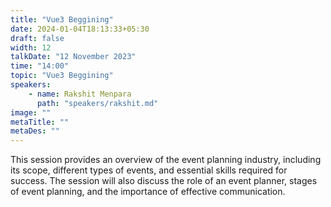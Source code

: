 ```yaml
---
title: "Vue3 Beggining"
date: 2024-01-04T18:13:33+05:30
draft: false
width: 12
talkDate: "12 November 2023"
time: "14:00"
topic: "Vue3 Beggining"
speakers:
    - name: Rakshit Menpara
      path: "speakers/rakshit.md"
image: ""
metaTitle: ""
metaDes: ""
---
```


This session provides an overview of the event planning industry, including   its scope, different types of events, and essential skills required for success. The session will also discuss the role of an event planner, stages of event planning, and the importance of effective communication.
